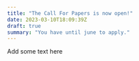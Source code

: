```yaml
---
title: "The Call For Papers is now open!"
date: 2023-03-10T18:09:39Z
draft: true
summary: "You have until june to apply."
---
```


Add some text here
